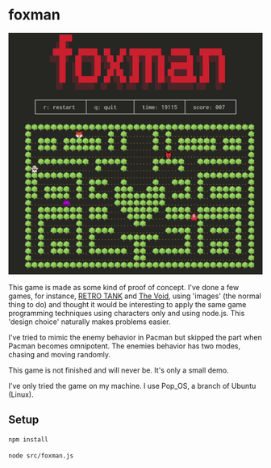 # foxman

![foxman.gif](foxman.gif)

This game is made as some kind of proof of concept. I've done a few games, for instance, [RETRO TANK](https://github.com/claes-magnus/retro-tank/) and [The Void](https://github.com/claes-magnus/the-void), using 'images' (the normal thing to do) and thought it would be interesting to apply the same game programming techniques using characters only and using node.js. This 'design choice' naturally makes problems easier. 

I've tried to mimic the enemy behavior in Pacman but skipped the part when Pacman becomes omnipotent. The enemies behavior has two modes, chasing and moving randomly.

This game is not finished and will never be. It's only a small demo.

I've only tried the game on my machine. I use Pop_OS, a branch of Ubuntu (Linux). 

## Setup
```
npm install

node src/foxman.js
```
